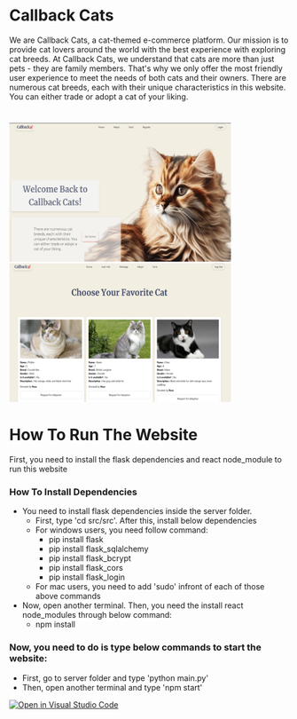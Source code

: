 # Callback Cats
We are Callback Cats, a cat-themed e-commerce platform. Our mission is to provide cat lovers around the world with the best experience with exploring cat breeds. At Callback Cats, we understand that cats are more than just pets - they are family members. That's why we only offer the most friendly user experience to meet the needs of both cats and their owners. There are numerous cat breeds, each with their unique characteristics in this website. You can either trade or adopt a cat of your liking.
#
<img src="./public/homePage.jpg" alt="home" width="400" height="250"> <img src="./public/adoptPage.jpg" alt="adopt" width="400" height="250">
#

# How To Run The Website
First, you need to install the flask dependencies and react node_module to run this website

### How To Install Dependencies
- You need to install flask dependencies inside the server folder.
   * First, type 'cd src/src'. After this, install below dependencies
   * For windows users, you need follow command:
      - pip install flask
      - pip install flask_sqlalchemy
      - pip install flask_bcrypt
      - pip install flask_cors
      - pip install flask_login
    * For mac users, you need to add 'sudo' infront of each of those above commands
- Now, open another terminal. Then, you need the install react node_modules through below command:
  * npm install
 
 ### Now, you need to do is type below commands to start the website:
   * First, go to server folder and type 'python main.py'
   * Then, open another terminal and type 'npm start'

[![Open in Visual Studio Code](https://classroom.github.com/assets/open-in-vscode-c66648af7eb3fe8bc4f294546bfd86ef473780cde1dea487d3c4ff354943c9ae.svg)](https://classroom.github.com/online_ide?assignment_repo_id=10706603&assignment_repo_type=AssignmentRepo)
